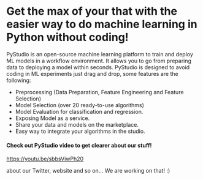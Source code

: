 


# Get the max of your that with the easier way to do machine learning in Python without coding!

PyStudio is an open-source machine learning platform to train and deploy ML models in a workflow environment. It allows you to go from preparing data to deploying a model within seconds. PyStudio is designed to avoid coding in ML experiments just drag and drop, some features are the following:

-	Preprocessing (Data Preparation, Feature Engineering and Feature Selection)
-	Model Selection (over 20 ready-to-use algorithms)
-	Model Evaluation for classification and regression.
-	Exposing Model as a service.
-	Share your data and models on the marketplace.
-	Easy way to integrate your algorithms in the studio.

#### Check out PyStudio video to get clearer about our stuff!

https://youtu.be/sbbsViwPh20

about our Twitter, website and so on...
We are working on that! :)
